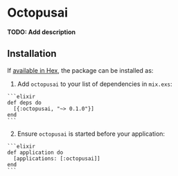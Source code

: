 # Octopusai

**TODO: Add description**

## Installation

If [available in Hex](https://hex.pm/docs/publish), the package can be installed as:

  1. Add `octopusai` to your list of dependencies in `mix.exs`:

    ```elixir
    def deps do
      [{:octopusai, "~> 0.1.0"}]
    end
    ```

  2. Ensure `octopusai` is started before your application:

    ```elixir
    def application do
      [applications: [:octopusai]]
    end
    ```

